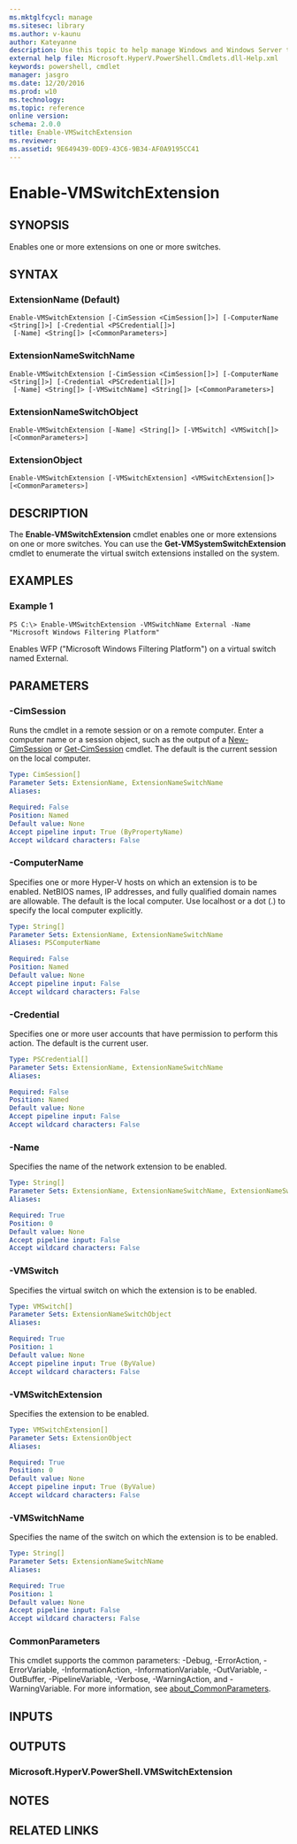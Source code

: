 ```yaml
---
ms.mktglfcycl: manage
ms.sitesec: library
ms.author: v-kaunu
author: Kateyanne
description: Use this topic to help manage Windows and Windows Server technologies with Windows PowerShell.
external help file: Microsoft.HyperV.PowerShell.Cmdlets.dll-Help.xml
keywords: powershell, cmdlet
manager: jasgro
ms.date: 12/20/2016
ms.prod: w10
ms.technology: 
ms.topic: reference
online version: 
schema: 2.0.0
title: Enable-VMSwitchExtension
ms.reviewer:
ms.assetid: 9E649439-0DE9-43C6-9B34-AF0A9195CC41
---
```


# Enable-VMSwitchExtension

## SYNOPSIS
Enables one or more extensions on one or more switches.

## SYNTAX

### ExtensionName (Default)
```
Enable-VMSwitchExtension [-CimSession <CimSession[]>] [-ComputerName <String[]>] [-Credential <PSCredential[]>]
 [-Name] <String[]> [<CommonParameters>]
```

### ExtensionNameSwitchName
```
Enable-VMSwitchExtension [-CimSession <CimSession[]>] [-ComputerName <String[]>] [-Credential <PSCredential[]>]
 [-Name] <String[]> [-VMSwitchName] <String[]> [<CommonParameters>]
```

### ExtensionNameSwitchObject
```
Enable-VMSwitchExtension [-Name] <String[]> [-VMSwitch] <VMSwitch[]> [<CommonParameters>]
```

### ExtensionObject
```
Enable-VMSwitchExtension [-VMSwitchExtension] <VMSwitchExtension[]> [<CommonParameters>]
```

## DESCRIPTION
The **Enable-VMSwitchExtension** cmdlet enables one or more extensions on one or more switches.
You can use the **Get-VMSystemSwitchExtension** cmdlet to enumerate the virtual switch extensions installed on the system.

## EXAMPLES

### Example 1
```
PS C:\> Enable-VMSwitchExtension -VMSwitchName External -Name "Microsoft Windows Filtering Platform"
```

Enables WFP ("Microsoft Windows Filtering Platform") on a virtual switch named External.

## PARAMETERS

### -CimSession
Runs the cmdlet in a remote session or on a remote computer.
Enter a computer name or a session object, such as the output of a [New-CimSession](http://go.microsoft.com/fwlink/p/?LinkId=227967) or [Get-CimSession](http://go.microsoft.com/fwlink/p/?LinkId=227966) cmdlet.
The default is the current session on the local computer.

```yaml
Type: CimSession[]
Parameter Sets: ExtensionName, ExtensionNameSwitchName
Aliases: 

Required: False
Position: Named
Default value: None
Accept pipeline input: True (ByPropertyName)
Accept wildcard characters: False
```

### -ComputerName
Specifies one or more Hyper-V hosts on which an extension is to be enabled.
NetBIOS names, IP addresses, and fully qualified domain names are allowable.
The default is the local computer.
Use localhost or a dot (.) to specify the local computer explicitly.

```yaml
Type: String[]
Parameter Sets: ExtensionName, ExtensionNameSwitchName
Aliases: PSComputerName

Required: False
Position: Named
Default value: None
Accept pipeline input: False
Accept wildcard characters: False
```

### -Credential
Specifies one or more user accounts that have permission to perform this action.
The default is the current user.

```yaml
Type: PSCredential[]
Parameter Sets: ExtensionName, ExtensionNameSwitchName
Aliases: 

Required: False
Position: Named
Default value: None
Accept pipeline input: False
Accept wildcard characters: False
```

### -Name
Specifies the name of the network extension to be enabled.

```yaml
Type: String[]
Parameter Sets: ExtensionName, ExtensionNameSwitchName, ExtensionNameSwitchObject
Aliases: 

Required: True
Position: 0
Default value: None
Accept pipeline input: False
Accept wildcard characters: False
```

### -VMSwitch
Specifies the virtual switch on which the extension is to be enabled.

```yaml
Type: VMSwitch[]
Parameter Sets: ExtensionNameSwitchObject
Aliases: 

Required: True
Position: 1
Default value: None
Accept pipeline input: True (ByValue)
Accept wildcard characters: False
```

### -VMSwitchExtension
Specifies the extension to be enabled.

```yaml
Type: VMSwitchExtension[]
Parameter Sets: ExtensionObject
Aliases: 

Required: True
Position: 0
Default value: None
Accept pipeline input: True (ByValue)
Accept wildcard characters: False
```

### -VMSwitchName
Specifies the name of the switch on which the extension is to be enabled.

```yaml
Type: String[]
Parameter Sets: ExtensionNameSwitchName
Aliases: 

Required: True
Position: 1
Default value: None
Accept pipeline input: False
Accept wildcard characters: False
```

### CommonParameters
This cmdlet supports the common parameters: -Debug, -ErrorAction, -ErrorVariable, -InformationAction, -InformationVariable, -OutVariable, -OutBuffer, -PipelineVariable, -Verbose, -WarningAction, and -WarningVariable. For more information, see [about_CommonParameters](http://go.microsoft.com/fwlink/?LinkID=113216).

## INPUTS

## OUTPUTS

### Microsoft.HyperV.PowerShell.VMSwitchExtension

## NOTES

## RELATED LINKS

